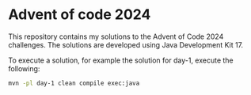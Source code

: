 # Advent of code 2024
This repository contains my solutions to the Advent of Code 2024
challenges. The solutions are developed using Java Development Kit 17.

To execute a solution, for example the solution for day-1, execute the following:
```bash
mvn -pl day-1 clean compile exec:java
```